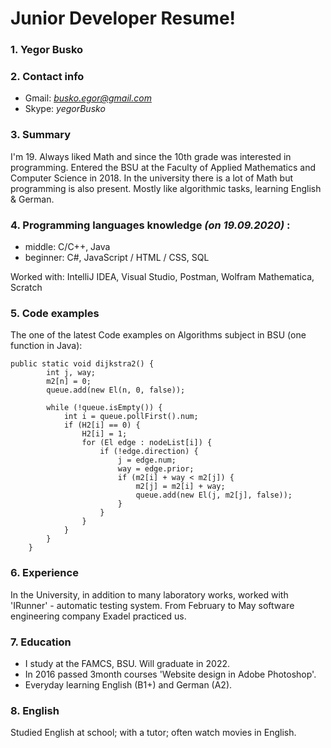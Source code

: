 # **Junior Developer Resume!**


### 1. Yegor Busko


### 2. Contact info
* Gmail: *busko.egor@gmail.com*
* Skype: *yegorBusko* <br/>


### 3. Summary

I'm 19. Always liked Math and since the 10th grade was interested in programming.
Entered the BSU at the Faculty of Applied Mathematics and Computer Science in 2018.
In the university there is a lot of Math but programming is also present.
Mostly like algorithmic tasks, learning English & German. <br/>


### 4. Programming languages knowledge *(on 19.09.2020)* :

* middle:   C/C++, Java
* beginner: C#, JavaScript / HTML / CSS, SQL

Worked with: IntelliJ IDEA, Visual Studio, Postman, Wolfram Mathematica, Scratch <br/>


### 5. Code examples

The one of the latest Code examples on Algorithms subject in BSU
(one function in Java):

```
public static void dijkstra2() {
        int j, way;
        m2[n] = 0;
        queue.add(new El(n, 0, false));

        while (!queue.isEmpty()) {
            int i = queue.pollFirst().num;
            if (H2[i] == 0) {
                H2[i] = 1;
                for (El edge : nodeList[i]) {
                    if (!edge.direction) {
                        j = edge.num;
                        way = edge.prior;
                        if (m2[i] + way < m2[j]) {
                            m2[j] = m2[i] + way;
                            queue.add(new El(j, m2[j], false));
                        }
                    }
                }
            }
        }
    }
```

### 6. Experience
In the University, in addition to many laboratory works, worked with 'IRunner' - automatic testing system.
From February to May software engineering company Exadel practiced us. <br/>

### 7. Education
- I study at the FAMCS, BSU. Will graduate in 2022.
- In 2016 passed 3month courses 'Website design in Adobe Photoshop'.
- Everyday learning English (B1+) and German (A2). <br/>

### 8. English
Studied English at school; with a tutor; often watch movies in English. <br/>